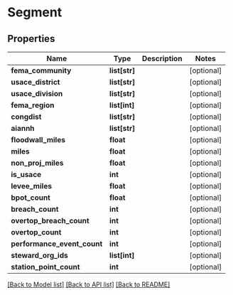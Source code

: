 # Segment

## Properties
Name | Type | Description | Notes
------------ | ------------- | ------------- | -------------
**fema_community** | **list[str]** |  | [optional] 
**usace_district** | **list[str]** |  | [optional] 
**usace_division** | **list[str]** |  | [optional] 
**fema_region** | **list[int]** |  | [optional] 
**congdist** | **list[str]** |  | [optional] 
**aiannh** | **list[str]** |  | [optional] 
**floodwall_miles** | **float** |  | [optional] 
**miles** | **float** |  | [optional] 
**non_proj_miles** | **float** |  | [optional] 
**is_usace** | **int** |  | [optional] 
**levee_miles** | **float** |  | [optional] 
**bpot_count** | **float** |  | [optional] 
**breach_count** | **int** |  | [optional] 
**overtop_breach_count** | **int** |  | [optional] 
**overtop_count** | **int** |  | [optional] 
**performance_event_count** | **int** |  | [optional] 
**steward_org_ids** | **list[int]** |  | [optional] 
**station_point_count** | **int** |  | [optional] 

[[Back to Model list]](../README.md#documentation-for-models) [[Back to API list]](../README.md#documentation-for-api-endpoints) [[Back to README]](../README.md)


